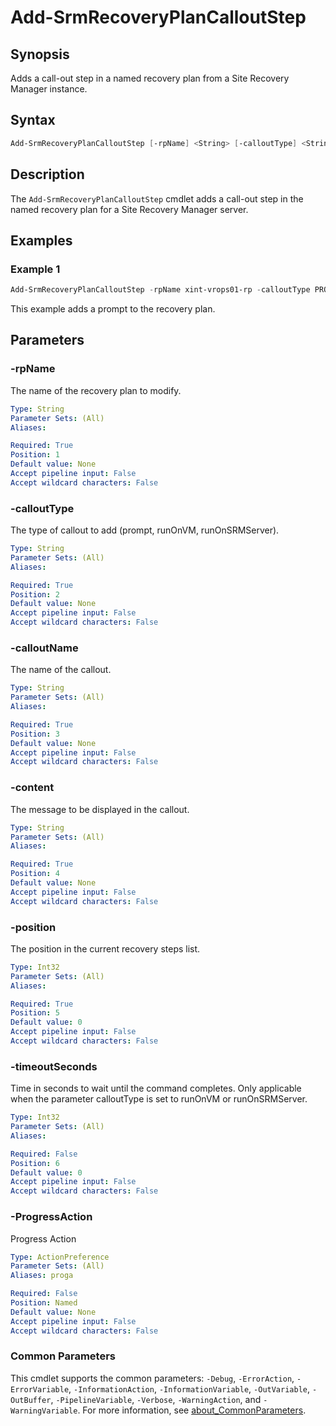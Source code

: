 # Add-SrmRecoveryPlanCalloutStep

## Synopsis

Adds a call-out step in a named recovery plan from a Site Recovery Manager instance.

## Syntax

``` powershell
Add-SrmRecoveryPlanCalloutStep [-rpName] <String> [-calloutType] <String> [-calloutName] <String> [-content] <String> [-position] <Int32> [[-timeoutSeconds] <Int32>] [-ProgressAction <ActionPreference>] [<CommonParameters>]
```

## Description

The `Add-SrmRecoveryPlanCalloutStep` cmdlet adds a call-out step in the named recovery plan for a Site Recovery Manager server.

## Examples

### Example 1

``` powershell
Add-SrmRecoveryPlanCalloutStep -rpName xint-vrops01-rp -calloutType PROMPT -calloutName "Power on the VMware Aria Operations cloud proxies" -content "Power on the VMware Aria Operations cloud proxies" -position 15 -timeoutSeconds 30
```

This example adds a prompt to the recovery plan.

## Parameters

### -rpName

The name of the recovery plan to modify.

```yaml
Type: String
Parameter Sets: (All)
Aliases:

Required: True
Position: 1
Default value: None
Accept pipeline input: False
Accept wildcard characters: False
```

### -calloutType

The type of callout to add (prompt, runOnVM, runOnSRMServer).

```yaml
Type: String
Parameter Sets: (All)
Aliases:

Required: True
Position: 2
Default value: None
Accept pipeline input: False
Accept wildcard characters: False
```

### -calloutName

The name of the callout.

```yaml
Type: String
Parameter Sets: (All)
Aliases:

Required: True
Position: 3
Default value: None
Accept pipeline input: False
Accept wildcard characters: False
```

### -content

The message to be displayed in the callout.

```yaml
Type: String
Parameter Sets: (All)
Aliases:

Required: True
Position: 4
Default value: None
Accept pipeline input: False
Accept wildcard characters: False
```

### -position

The position in the current recovery steps list.

```yaml
Type: Int32
Parameter Sets: (All)
Aliases:

Required: True
Position: 5
Default value: 0
Accept pipeline input: False
Accept wildcard characters: False
```

### -timeoutSeconds

Time in seconds to wait until the command completes.
Only applicable when the parameter calloutType is set to runOnVM or runOnSRMServer.

```yaml
Type: Int32
Parameter Sets: (All)
Aliases:

Required: False
Position: 6
Default value: 0
Accept pipeline input: False
Accept wildcard characters: False
```

### -ProgressAction

Progress Action

```yaml
Type: ActionPreference
Parameter Sets: (All)
Aliases: proga

Required: False
Position: Named
Default value: None
Accept pipeline input: False
Accept wildcard characters: False
```

### Common Parameters

This cmdlet supports the common parameters: `-Debug`, `-ErrorAction`, `-ErrorVariable`, `-InformationAction`, `-InformationVariable`, `-OutVariable`, `-OutBuffer`, `-PipelineVariable`, `-Verbose`, `-WarningAction`, and `-WarningVariable`. For more information, see [about_CommonParameters](http://go.microsoft.com/fwlink/?LinkID=113216).
